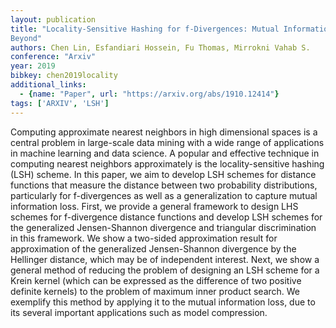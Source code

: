 ```yaml
---
layout: publication
title: "Locality-Sensitive Hashing for f-Divergences: Mutual Information Loss and
Beyond"
authors: Chen Lin, Esfandiari Hossein, Fu Thomas, Mirrokni Vahab S.
conference: "Arxiv"
year: 2019
bibkey: chen2019locality
additional_links:
  - {name: "Paper", url: "https://arxiv.org/abs/1910.12414"}
tags: ['ARXIV', 'LSH']
---
```

Computing approximate nearest neighbors in high dimensional spaces is a central
problem in large-scale data mining with a wide range of applications in machine
learning and data science. A popular and effective technique in computing
nearest neighbors approximately is the locality-sensitive hashing (LSH) scheme.
In this paper, we aim to develop LSH schemes for distance functions that measure
the distance between two probability distributions, particularly for
f-divergences as well as a generalization to capture mutual information loss.
First, we provide a general framework to design LHS schemes for f-divergence
distance functions and develop LSH schemes for the generalized Jensen-Shannon
divergence and triangular discrimination in this framework. We show a two-sided
approximation result for approximation of the generalized Jensen-Shannon
divergence by the Hellinger distance, which may be of independent interest.
Next, we show a general method of reducing the problem of designing an LSH
scheme for a Krein kernel (which can be expressed as the difference of two
positive definite kernels) to the problem of maximum inner product search. We
exemplify this method by applying it to the mutual information loss, due to its
several important applications such as model compression.
